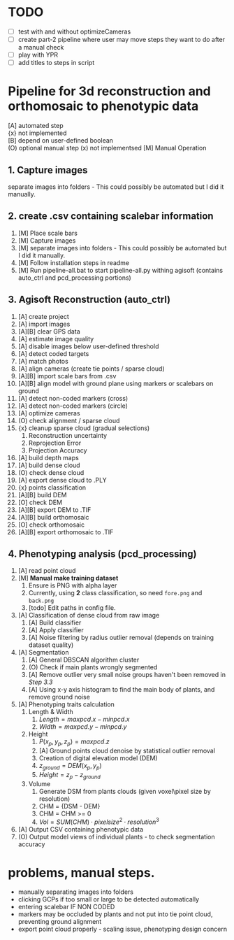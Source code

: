# TODO

* [ ] test with and without optimizeCameras
* [ ] create part-2 pipeline where user may move steps they want to do after a manual check
* [ ] play with YPR
* [ ] add titles to steps in script

# Pipeline for 3d reconstruction and orthomosaic to phenotypic data

[A] automated step  
{x} not implemented  
[B] depend on user-defined boolean  
(O) optional manual step
(x) not implementsed
[M] Manual Operation

## 1. Capture images
separate images into folders - This could possibly be automated but I did it manually.

## 2. create .csv containing scalebar information
1. [M] Place scale bars
1. [M] Capture images
1. [M] separate images into folders - This could possibly be automated but I did it manually.
1. [M] Follow installation steps in readme
1. [M] Run pipeline-all.bat to start pipeline-all.py withing agisoft (contains auto_ctrl and pcd_processing portions)

## 3. Agisoft Reconstruction (auto_ctrl)
1. [A] create project
2. [A] import images
3. [A][B] clear GPS data
4. [A] estimate image quality
5. [A] disable images below user-defined threshold
6. [A] detect coded targets
7. [A] match photos
8. [A] align cameras (create tie points / sparse cloud)
9. [A][B] import scale bars from .csv
10. [A][B] align model with ground plane using markers or scalebars on ground
11. [A] detect non-coded markers (cross)
12. [A] detect non-coded markers (circle)
13. [A] optimize cameras
14. (O) check alignment / sparse cloud
15. {x} cleanup sparse cloud (gradual selections)  
    1. Reconstruction uncertainty
    2. Reprojection Error
    3. Projection Accuracy  
16. [A] build depth maps
17. [A] build dense cloud
18. (O) check dense cloud
19. [A] export dense cloud to .PLY
20. {x} points classification
21. [A][B] build DEM
22. [O] check DEM
23. [A][B] export DEM to .TIF
24. [A][B] build orthomosaic
25. [O] check orthomosaic
26. [A][B] export orthomosaic to .TIF   

## 4. Phenotyping analysis (pcd_processing)
1. [A] read point cloud
1. [M] **Manual make training dataset**
    1. Ensure is PNG with alpha layer
    1. Currently, using **2** class classification, so need `fore.png` and `back.png`
    1. [todo] Edit paths in config file.
1. [A] Classification of dense cloud from raw image
    1. [A] Build classifier
    2. [A] Apply classifier
    3. [A] Noise filtering by radius outlier removal (depends on training dataset quality)
1. [A] Segmentation
    1. [A] General DBSCAN algorithm cluster
    2. (O) Check if main plants wrongly segmented
    3. [A] Remove outlier very small noise groups haven't been removed in *Step 3.3*
    4. [A] Using x-y axis histogram to find the main body of plants, and remove ground noise
1. [A] Phenotyping traits calculation
    1. Length & Width
        1. $Length = max{pcd.x} - min{pcd.x}$
        2. $Width = max{pcd.y} - min{pcd.y}$
    2. Height
        1. $P(x_p, y_p, z_p) = max{pcd.z}$
        2. [A] Ground points cloud denoise by statistical outlier removal
        3. Creation of digital elevation model (DEM)
        4. $z_{ground} = DEM(x_p, y_p)$
        5. $Height = z_p - z_{ground}$
    3. Volume
        1. Generate DSM from plants clouds (given voxel\pixel size by resolution)
        2. CHM = {DSM - DEM}
        3. CHM = CHM >= 0
        4. $Vol = SUM(CHM) \cdot pixel size ^2 \cdot resolution ^ 3$
6. [A] Output CSV containing phenotypic data
7. (O) Output model views of individual plants - to check segmentation accuracy

# problems, manual steps.
- manually separating images into folders
- clicking GCPs if too small or large to be detected automatically
- entering scalebar IF NON CODED
- markers may be occluded by plants and not put into tie point cloud, preventing ground alignment
- export point cloud properly - scaling issue, phenotyping design concern